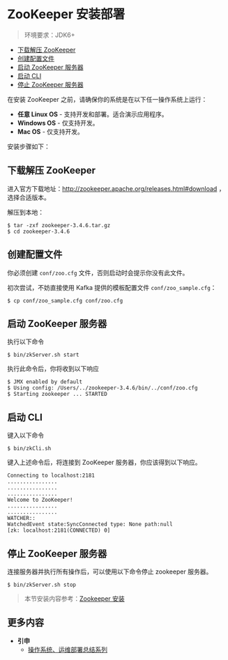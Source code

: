 # ZooKeeper 安装部署

> 环境要求：JDK6+

<!-- TOC depthFrom:2 depthTo:3 -->

- [下载解压 ZooKeeper](#下载解压-zookeeper)
- [创建配置文件](#创建配置文件)
- [启动 ZooKeeper 服务器](#启动-zookeeper-服务器)
- [启动 CLI](#启动-cli)
- [停止 ZooKeeper 服务器](#停止-zookeeper-服务器)

<!-- /TOC -->

在安装 ZooKeeper 之前，请确保你的系统是在以下任一操作系统上运行：

- **任意 Linux OS** - 支持开发和部署。适合演示应用程序。
- **Windows OS** - 仅支持开发。
- **Mac OS** - 仅支持开发。

安装步骤如下：

## 下载解压 ZooKeeper

进入官方下载地址：http://zookeeper.apache.org/releases.html#download ，选择合适版本。

解压到本地：

```
$ tar -zxf zookeeper-3.4.6.tar.gz
$ cd zookeeper-3.4.6
```

## 创建配置文件

你必须创建 `conf/zoo.cfg` 文件，否则启动时会提示你没有此文件。

初次尝试，不妨直接使用 Kafka 提供的模板配置文件 `conf/zoo_sample.cfg`：

```
$ cp conf/zoo_sample.cfg conf/zoo.cfg
```

## 启动 ZooKeeper 服务器

执行以下命令

```
$ bin/zkServer.sh start
```

执行此命令后，你将收到以下响应

```
$ JMX enabled by default
$ Using config: /Users/../zookeeper-3.4.6/bin/../conf/zoo.cfg
$ Starting zookeeper ... STARTED
```

## 启动 CLI

键入以下命令

```
$ bin/zkCli.sh
```

键入上述命令后，将连接到 ZooKeeper 服务器，你应该得到以下响应。

```
Connecting to localhost:2181
................
................
................
Welcome to ZooKeeper!
................
................
WATCHER::
WatchedEvent state:SyncConnected type: None path:null
[zk: localhost:2181(CONNECTED) 0]
```

## 停止 ZooKeeper 服务器

连接服务器并执行所有操作后，可以使用以下命令停止 zookeeper 服务器。

```
$ bin/zkServer.sh stop
```

> 本节安装内容参考：[Zookeeper 安装](https://www.w3cschool.cn/zookeeper/zookeeper_installation.html)

## 更多内容

- **引申**
  - [操作系统、运维部署总结系列](https://github.com/dunwu/OS)
